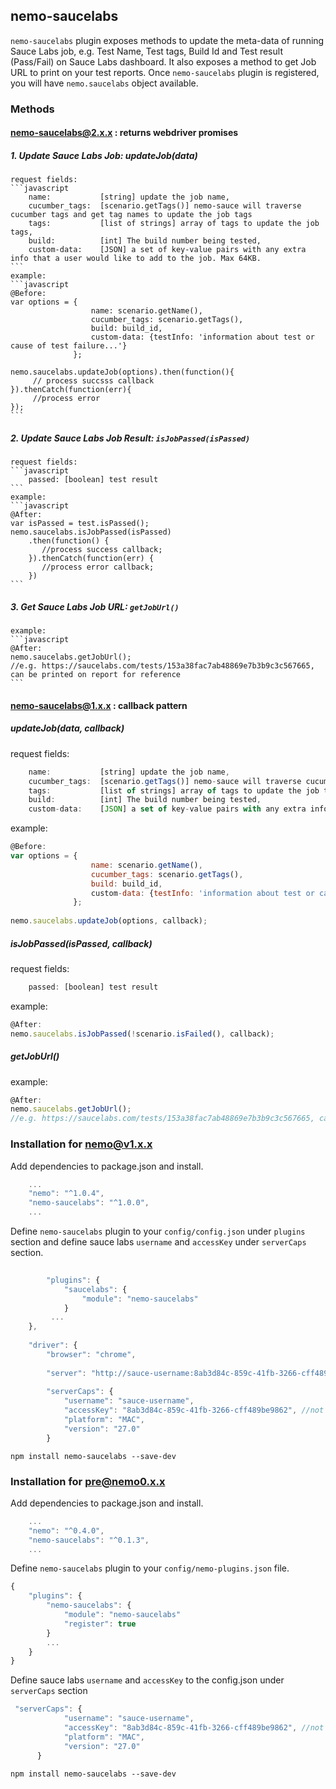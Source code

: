## nemo-saucelabs

`nemo-saucelabs` plugin exposes methods to update the meta-data of running Sauce Labs job, e.g. Test Name, Test tags, Build Id and Test result (Pass/Fail) on Sauce Labs dashboard. It also exposes a method to get Job URL to print on your test reports. Once `nemo-saucelabs` plugin is registered, you will have `nemo.saucelabs` object available. 

### Methods

#### nemo-saucelabs@2.x.x : returns webdriver promises

##### 1. Update Sauce Labs Job: updateJob(data)

	request fields:
	```javascript
	    name:           [string] update the job name,
	    cucumber_tags:  [scenario.getTags()] nemo-sauce will traverse cucumber tags and get tag names to update the job tags
	    tags:           [list of strings] array of tags to update the job tags,
	    build:          [int] The build number being tested,
	    custom-data:    [JSON] a set of key-value pairs with any extra info that a user would like to add to the job. Max 64KB.
	```
	example:
	```javascript
	@Before:
	var options = { 
	                  name: scenario.getName(),
	                  cucumber_tags: scenario.getTags(),
	                  build: build_id,
	                  custom-data: {testInfo: 'information about test or cause of test failure...'}
	              };
	                          
	nemo.saucelabs.updateJob(options).then(function(){
	     // process succsss callback
	}).thenCatch(function(err){
	     //process error
	});
	```

##### 2. Update Sauce Labs Job Result: ` isJobPassed(isPassed) `

	request fields: 
	```javascript
	    passed: [boolean] test result
	```
	example:
	```javascript
	@After:
	var isPassed = test.isPassed();
	nemo.saucelabs.isJobPassed(isPassed)
	    .then(function() {
	       //process success callback;
	    }).thenCatch(function(err) {
	       //process error callback;
	    })
	```

##### 3. Get Sauce Labs Job URL: ` getJobUrl() `

	example: 
	```javascript
	@After:
	nemo.saucelabs.getJobUrl();
	//e.g. https://saucelabs.com/tests/153a38fac7ab48869e7b3b9c3c567665, can be printed on report for reference
	```

#### nemo-saucelabs@1.x.x : callback pattern

##### updateJob(data, callback)

request fields:
```javascript
    name:           [string] update the job name,
    cucumber_tags:  [scenario.getTags()] nemo-sauce will traverse cucumber tags and get tag names to update the job tags
    tags:           [list of strings] array of tags to update the job tags,
    build:          [int] The build number being tested,
    custom-data:    [JSON] a set of key-value pairs with any extra info that a user would like to add to the job. Max 64KB.
```
example:
```javascript
@Before:
var options = { 
                  name: scenario.getName(),
                  cucumber_tags: scenario.getTags(),
                  build: build_id,
                  custom-data: {testInfo: 'information about test or cause of test failure...'}
              };
                    
nemo.saucelabs.updateJob(options, callback);
```

##### isJobPassed(isPassed, callback)

request fields: 
```javascript
    passed: [boolean] test result
```
example:
```javascript
@After:
nemo.saucelabs.isJobPassed(!scenario.isFailed(), callback);
```

##### getJobUrl()

example: 
```javascript
@After:
nemo.saucelabs.getJobUrl();
//e.g. https://saucelabs.com/tests/153a38fac7ab48869e7b3b9c3c567665, can be printed on report for reference
```

### Installation for nemo@v1.x.x

Add dependencies to package.json and install.

```javascript
	...
    "nemo": "^1.0.4",
    "nemo-saucelabs": "^1.0.0",
	...
```

Define `nemo-saucelabs` plugin to your `config/config.json` under `plugins` section and define sauce labs `username` and `accessKey` under `serverCaps` section. 

```javascript
    
    	"plugins": {
		    "saucelabs": {
		        "module": "nemo-saucelabs"
		    }
		 ...
	},
	
	"driver": {
        "browser": "chrome",
    
        "server": "http://sauce-username:8ab3d84c-859c-41fb-3266-cff489be9862@ondemand.saucelabs.com:80/wd/hub",
    
        "serverCaps": {
            "username": "sauce-username",
            "accessKey": "8ab3d84c-859c-41fb-3266-cff489be9862", //not a real access key
            "platform": "MAC",
            "version": "27.0"
      	}
```

```npm install nemo-saucelabs --save-dev```

### Installation for pre@nemo0.x.x

Add dependencies to package.json and install.

```javascript
	...
    "nemo": "^0.4.0",
    "nemo-saucelabs": "^0.1.3",
	...
```

Define `nemo-saucelabs` plugin to your `config/nemo-plugins.json` file. 

```javascript
{
	"plugins": {
		"nemo-saucelabs": {
			"module": "nemo-saucelabs"
			"register": true
		}
		...
	}
}
```

Define sauce labs `username` and `accessKey` to the config.json under `serverCaps` section

```javascript
 "serverCaps": {
            "username": "sauce-username",
            "accessKey": "8ab3d84c-859c-41fb-3266-cff489be9862", //not a real access key
            "platform": "MAC",
            "version": "27.0"
      }
```

```npm install nemo-saucelabs --save-dev```
